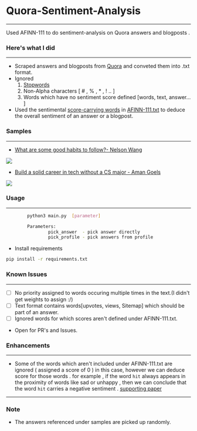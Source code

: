 # Quora-Sentiment-Analysis
------------------------------------------

Used AFINN-111 to do sentiment-analysis on Quora answers and blogposts .

### Here's what I did
------------------------------------------
* Scraped answers and blogposts from [Quora](https://www.quora.com) and conveted them into .txt format.
* Ignored
  1. [Stopwords](https://pythonspot.com/en/nltk-stop-words/)
  2. Non-Alpha characters [ # , % , * , ! .. ]
  3. Words which have no sentiment score defined [words, text, answer... ]
* Used the sentimental [score-carrying words](./about_AFINN.txt) in [AFINN-111.txt](./AFINN-111.txt) to deduce the overall sentiment of an answer or a blogpost.


### Samples
------------------------------------------

* [What are some good habits to follow?- Nelson Wang](https://www.quora.com/What-are-some-good-habits-to-follow)
<img src = "pos.png" >

* [Build a solid career in tech without a CS major - Aman Goels](https://amangoel.quora.com/Build-a-solid-career-in-tech-without-a-CS-major)
<img src = "pos2.png" >

### Usage
------------------------------------------

```bash
        python3 main.py  [parameter]

        Parameters:
                pick_answer  - pick answer directly
                pick_profile - pick answers from profile
```

* Install requirements

```bash
pip install -r requirements.txt
```

### Known Issues
------------------------------------------

- [ ] No priority assigned to words occuring multiple times in the text.(I didn't get weights to assign :/)     
- [ ] Text format contains words[upvotes, views, Sitemap] which should be part of an answer.
- [ ] Ignored words for which scores aren't defined under AFINN-111.txt.

* Open for PR's and Issues.

### Enhancements
------------------------------------------

* Some of the words which aren't included under AFINN-111.txt are ignored ( assigned a score of 0 ) in this case, however we can deduce score for those words . for example , if the word `hit` always appears in the proximity of words like sad or unhappy , then we can conclude that the word `hit` carries a negative sentiment . [supporting paper](http://www.cs.cmu.edu/%7Enasmith/papers/oconnor+balasubramanyan+routledge+smith.icwsm10.pdf)
------------------------------------------



### Note
* The answers referenced under samples are picked up randomly.
